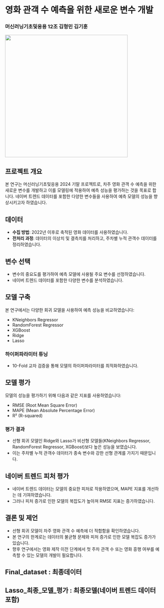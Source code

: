 # 영화 관객 수 예측을 위한 새로운 변수 개발

### 머신러닝기초및응용 12조 김형민 김기훈
<img src="https://tethys.pnnl.gov/sites/default/files/styles/captioned_400xauto/public/taxonomy-images/kyung-hee-logo.jpg?itok=P8rfxjvz" style="width:400px">


## 프로젝트 개요
본 연구는 머신러닝기초및응용 2024 기말 프로젝트로, 차주 영화 관객 수 예측을 위한 새로운 변수를 개발하고 이를 모델링에 적용하여 예측 성능을 평가하는 것을 목표로 합니다. 네이버 트렌드 데이터를 포함한 다양한 변수들을 사용하여 예측 모델의 성능을 향상시키고자 하였습니다.

## 데이터
- **수집 방법**: 2022년 이후로 축적된 영화 데이터를 사용하였습니다.
- **전처리 과정**: 데이터의 이상치 및 결측치를 처리하고, 주차별 누적 관객수 데이터를 정리하였습니다.

## 변수 선택
- 변수의 중요도를 평가하여 예측 모델에 사용될 주요 변수를 선정하였습니다.
- 네이버 트렌드 데이터를 포함한 다양한 변수를 분석하였습니다.

## 모델 구축
본 연구에서는 다양한 회귀 모델을 사용하여 예측 성능을 비교하였습니다:
- KNeighbors Regressor
- RandomForest Regressor
- XGBoost
- Ridge
- Lasso

### 하이퍼파라미터 튜닝
- 10-Fold 교차 검증을 통해 모델의 하이퍼파라미터를 최적화하였습니다.

## 모델 평가
모델의 성능을 평가하기 위해 다음과 같은 지표를 사용하였습니다:
- RMSE (Root Mean Square Error)
- MAPE (Mean Absolute Percentage Error)
- R² (R-squared)

### 평가 결과
- 선형 회귀 모델인 Ridge와 Lasso가 비선형 모델들(KNeighbors Regressor, RandomForest Regressor, XGBoost)보다 높은 성능을 보였습니다.
- 이는 주차별 누적 관객수 데이터가 종속 변수와 강한 선형 관계를 가지기 때문입니다.

## 네이버 트렌드 피처 평가
- 네이버 트렌드 데이터는 모델의 중요한 피처로 작용하였으며, MAPE 지표를 개선하는 데 기여하였습니다.
- 그러나 피처 증가로 인한 모델의 복잡도가 높아져 RMSE 지표는 증가하였습니다.

## 결론 및 제언
- 선형 회귀 모델이 차주 영화 관객 수 예측에 더 적합함을 확인하였습니다.
- 본 연구의 한계로는 데이터의 불균형 문제와 피처 증가로 인한 모델 복잡도 증가가 있습니다.
- 향후 연구에서는 영화 제작 이전 단계에서 첫 주차 관객 수 또는 영화 흥행 여부를 예측할 수 있는 모델의 개발이 필요합니다.


## Final_dataset : 최종데이터
## Lasso_최종_모델_평가 : 최종모델(네이버 트렌드 데이터 포함)

